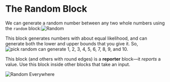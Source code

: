 # The Random Block

We can generate a random number between any two whole numbers using the `random` block:![Random](https://beautyjoy.github.io/bjc-r/img/blocks/pick-random-1-to-10.png)

This block generates numbers with about equal likelihood, and can generate both the lower and upper bounds that you give it. So, ![pick random](https://beautyjoy.github.io/bjc-r/img/blocks/pick-random-1-to-10.png) can generate 1, 2, 3, 4, 5, 6, 7, 8, 9, and 10.

This block \(and others with round edges\) is a **reporter** block—it _reports_ a value. Use this block inside other blocks that take an input.

![Random Everywhere](https://beautyjoy.github.io/bjc-r/img/prog/pick-random-block-inside-various-blocks.png)

